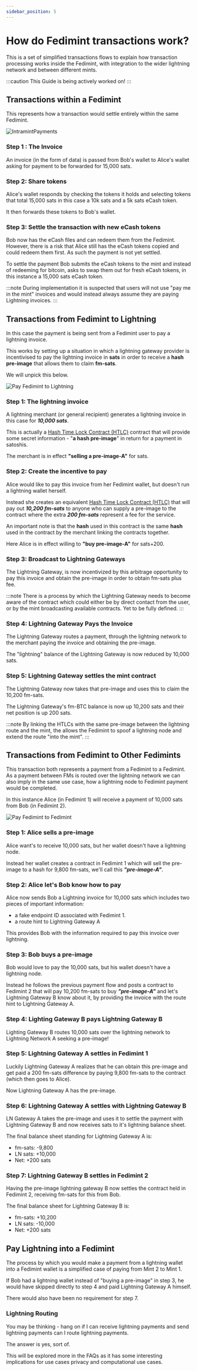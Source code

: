 ```yaml
---
sidebar_position: 5
---
```


# How do Fedimint transactions work?

This is a set of simplified transactions flows to explain how transaction processing works inside the Fedimint, with integration to the wider lightning network and between different mints. 

:::caution
This Guide is being actively worked on!
:::

## Transactions within a Fedimint
This represents how a transaction would settle entirely within the same Fedimint. 

![IntramintPayments](/img/raw-figures/fm-Pay-IntraMint.excalidraw.png)

### Step 1 : The Invoice

An invoice (in the form of data) is passed from Bob's wallet to Alice's wallet asking for payment to be forwarded for 15,000 sats.

### Step 2: Share tokens

Alice's wallet responds by checking the tokens it holds and selecting tokens that total 15,000 sats  in this case a 10k sats and a 5k sats eCash token. 

It then forwards these tokens to Bob's wallet.  

### Step 3: Settle the transaction with new eCash tokens

Bob now has the eCash files and can redeem them from the Fedimint. However, there is a risk that Alice still has the eCash tokens copied and could redeem them first. As such the payment is not yet settled. 

To settle the payment Bob submits the eCash tokens to the mint and instead of redeeming for bitcoin, asks to swap them out for fresh eCash tokens, in this instance a 15,000 sats eCash token. 

:::note
During implementation it is suspected that users will not use "pay me in the mint" invoices and would instead always assume they are paying Lightning invoices. 
:::

## Transactions from Fedimint to Lightning

In this case the payment is being sent from a Fedimint user to pay a lightning invoice. 

This works by setting up a situation in which a lightning gateway provider is incentivised to pay the lightning invoice in **sats** in order to receive a **hash pre-image** that allows them to claim **fm-sats**.

We will unpick this below. 

![Pay Fedimint to Lightning](/img/raw-figures/fm-Pay-MintToLN.excalidraw.png)

### Step 1: The lightning invoice

A lightning merchant (or general recipient) generates a lightning invoice in this case for ***10,000 sats***. 

This is actually a [Hash Time Lock Contract (HTLC)](https://www.youtube.com/watch?v=hs79R8kd_70&t=62s) contract that will provide some secret information - "**a hash pre-image**" in return for a payment in satoshis. 

The merchant is in effect **"selling a pre-image-A"** for sats. 

### Step 2: Create the incentive to pay

Alice would like to pay this invoice from her Fedimint wallet, but doesn't run a lightning wallet herself. 

Instead she creates an equivalent [Hash Time Lock Contract (HTLC)](https://www.youtube.com/watch?v=hs79R8kd_70&t=62s) that will pay out ***10,200 fm-sats*** to anyone who can supply a pre-image to the contract where the extra ***200 fm-sats***  represent a fee for the service.

An important note is that the **hash** used in this contract is the same **hash** used in the contract by the merchant linking the contracts together. 

Here Alice is in effect willing to **"buy pre-image-A"** for sats+200.

### Step 3: Broadcast to Lightning Gateways

The Lightning Gateway, is now incentivized by this arbitrage opportunity to pay this invoice and obtain the pre-image in order to obtain fm-sats plus fee. 

:::note
There is a process by which the Lightning Gateway needs to become aware of the contract which could either be by direct contact from the user, or by the mint broadcasting available contracts. Yet to be fully defined. 
:::

### Step 4: Lightning Gateway Pays the Invoice 

The Lightning Gateway routes a payment, through the lightning network to the merchant paying the invoice and obtaining the pre-image. 

The "lightning" balance of the Lightning Gateway is now reduced by 10,000 sats.

### Step 5: Lightning Gateway settles the mint contract

The Lightning Gateway now takes that pre-image and uses this to claim the 10,200 fm-sats.

The Lightning Gateway's fm-BTC balance is now up 10,200 sats and their net position is up 200 sats.  

:::note
By linking the HTLCs with the same pre-image between the lightning route and the mint, the allows the Fedimint to spoof a lightning node and extend the route "into the mint". 
:::

## Transactions from Fedimint to Other Fedimints

This transaction both represents a payment from a Fedimint to a Fedimint. As a payment between FMs is routed over the lightning network we can also imply in the same use case, how a lightning node to Fedimint payment would be completed. 

In this instance Alice (in Fedimint 1) will receive a payment of 10,000 sats from Bob (in Fedimint 2).

![Pay Fedimint to Fedimint](/img/raw-figures/fm-Pay-MintToMint.excalidraw.png)

### Step 1: Alice sells a pre-image

Alice want's to receive 10,000 sats, but her wallet doesn't have a lightning node. 

Instead her wallet creates a contract in Fedimint 1 which will sell the pre-image to a hash for 9,800 fm-sats, we'll call this ***"pre-image-A"***.

### Step 2: Alice let's Bob know how to pay

Alice now sends Bob a Lightning invoice for 10,000 sats which includes two pieces of important information:
- a fake endpoint ID associated with Fedimint 1.
- a route hint to Lightning Gateway A

This provides Bob with the information required to pay this invoice over lightning.

### Step 3: Bob buys a pre-image

Bob would love to pay the 10,000 sats, but his wallet doesn't have a lightning node. 

Instead he follows the previous payment flow and posts a contract to Fedimint 2 that will pay 10,200 fm-sats to buy ***"pre-image-A"*** and let's Lightning Gateway B know about it, by providing the invoice with the route hint to Lightning Gateway A.

### Step 4: Lighting Gateway B pays Lightning Gateway B

Lighting Gateway B routes 10,000 sats over the lightning network to Lightning Network A seeking a pre-image!

### Step 5: Lightning Gateway A settles in Fedimint 1        

Luckily Lightning Gateway A realizes that he can obtain this pre-image and get paid a 200 fm-sats difference by paying 9,800 fm-sats to the contract (which then goes to Alice).

Now Lightning Gateway A has the pre-image.

### Step 6: Lightning Gateway A settles with Lightning Gateway B

LN Gateway A takes the pre-image and uses it to settle the payment with Lightning Gateway B and now receives sats to it's lightning balance sheet. 

The final balance sheet standing for Lightning Gateway A is:

- fm-sats: -9,800
- LN sats: +10,000 
- Net: +200 sats 

### Step 7: Lightning Gateway B settles in Fedimint 2

Having the pre-image lightning gateway B now settles the contract held in Fedimint 2, receiving fm-sats for this from Bob. 

The final balance sheet for Lightning Gateway B is: 

- fm-sats: +10,200
- LN sats: -10,000
- Net: +200 sats 

## Pay Lightning into a Fedimint

The process by which you would make a payment from a lightning wallet into a Fedimint wallet is a simplified case of paying from Mint 2 to Mint 1. 

If Bob had a lightning wallet instead of "buying a pre-image" in step 3, he would have skipped directly to step 4 and paid Lightning Gateway A himself. 

There would also have been no requirement for step 7. 

### Lightning Routing

You may be thinking - hang on if I can receive lightning payments and send lightning payments can I route lightning payments. 

The answer is yes, sort of. 

This will be explored more in the FAQs as it has some interesting implications for use cases privacy and computational use cases. 